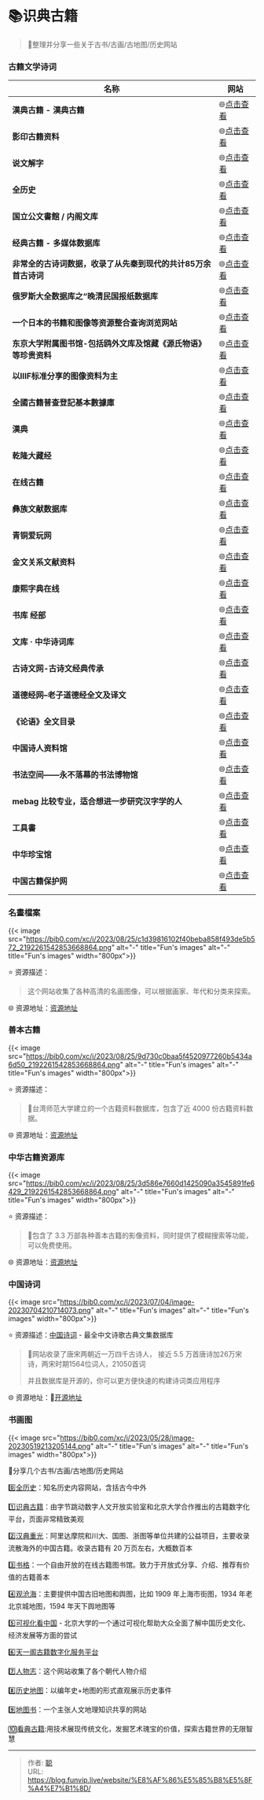 # 📚识典古籍


> 🤖整理并分享一些关于古书/古画/古地图/历史网站
>

<!--more-->

### 古籍文学诗词

| **名称**                                                     | **网站**                                                     |
| ------------------------------------------------------------ | ------------------------------------------------------------ |
| **漢典古籍 - 漢典古籍**                                      | 🌐[点击查看](https://gj.zdic.net/)                            |
| **影印古籍资料**                                             | 🌐[点击查看](https://sou-yun.cn/eBookIndex.aspx)              |
| **说文解字**                                                 | 🌐[点击查看](http://www.shuowen.org/)                         |
| **全历史**                                                   | 🌐[点击查看](https://www.allhistory.com/)                     |
| **国立公文書館 / 内阁文库**                                  | 🌐[点击查看](https://www.digital.archives.go.jp/)             |
| **经典古籍 - 多媒体数据库**                                  | 🌐[点击查看](http://39.106.82.98:8066/guji/92.html#)          |
| **非常全的古诗词数据，收录了从先秦到现代的共计85万余首古诗词** | 🌐[点击查看](https://github.com/Werneror/Poetry)              |
| **俄罗斯大全数据库之“晚清民国报纸数据库**                    | 🌐[点击查看](https://gpa.eastview.com/crl/lqrcn)              |
| **一个日本的书籍和图像等资源整合查询浏览网站**               | 🌐[点击查看](https://cultural.jp/en)                          |
| **东京大学附属图书馆-包括鸥外文库及馆藏《源氏物语》等珍贵资料** | 🌐[点击查看](https://www.lib.u-tokyo.ac.jp/ja/library/contents/collection) |
| **以IIIF标准分享的图像资料为主**                             | 🌐[点击查看](https://www.lib.u-tokyo.ac.jp/ja/library/contents/collection) |
| **全國古籍普查登記基本數據庫**                               | 🌐[点击查看](http://202.96.31.78/xlsworkbench/publish)        |
| **漢典**                                                     | 🌐[点击查看](https://www.zdic.net/)                           |
| **乾隆大藏经**                                               | 🌐[点击查看](http://www.qldzj.com/)                           |
| **在线古籍**                                                 | 🌐[点击查看](https://sou-yun.cn/index.aspx)                   |
| **彝族文献数据库**                                           | 🌐[点击查看](http://yzwx.cxlib.org.cn/index.html)             |
| **青铜爱玩网**                                               | 🌐[点击查看](http://www.ihp.sinica.edu.tw/~bronze/pv/pv.htm)  |
| **金文关系文献资料**                                         | 🌐[点击查看](https://ndweb.iis.sinica.edu.tw/ancient_characters/index.htm) |
| **康熙字典在线**                                             | 🌐[点击查看](http://tool.httpcn.com/KangXi/)                  |
| **书库 经部**                                                | 🌐[点击查看](https://cnkgraph.com/Book)                       |
| **文库 · 中华诗词库**                                        | 🌐[点击查看](http://lib.xcz.im/library)                       |
| **古诗文网-古诗文经典传承**                                  | 🌐[点击查看](https://www.gushiwen.cn/)                        |
| **道德经网–老子道德经全文及译文**                            | 🌐[点击查看](https://www.daodejing.org/)                      |
| **《论语》全文目录**                                         | 🌐[点击查看](https://lunyu.5000yan.com/mulu/)                 |
| **中国诗人资料馆**                                           | 🌐[点击查看](http://www.shiren.org/?dt_dapp=1)                |
| **书法空间——永不落幕的书法博物馆**                           | 🌐[点击查看](http://www.9610.com/)                            |
| **mebag 比较专业，适合想进一步研究汉字学的人**               | 🌐[点击查看](https://www.mebag.com/index/)                    |
| **工具書**                                                   | 🌐[点击查看](https://www.mebag.com/index/)                    |
| **中华珍宝馆**                                               | 🌐[点击查看](https://g2.ltfc.net/home)                        |
| **中国古籍保护网**                                           | 🌐[点击查看](http://www.nlc.cn/pcab/zy/zhgj_zyk/?utm_source=appinn.com) |

### 名畫檔案

{{< image src="https://bib0.com/xc/i/2023/08/25/c1d39816102f40beba858f493de5b572_2192261542853668864.png" alt="-"  title="Fun's images" alt="-"  title="Fun's images" width="800px">}}   

⭐️  资源描述：

>这个网站收集了各种高清的名画图像，可以根据画家、年代和分类来探索。 

🌐 资源地址：[资源地址](https://www.ss.net.tw/)

### 善本古籍

{{< image src="https://bib0.com/xc/i/2023/08/25/9d730c0baa5f4520977260b5434a6d50_2192261542853668864.png" alt="-"  title="Fun's images" alt="-"  title="Fun's images" width="800px">}}   

⭐️  资源描述：

>📄台湾师范大学建立的一个古籍资料数据库，包含了近 4000 份古籍资料数据。  

🌐 资源地址：[资源地址](http://da.lib.ntnu.edu.tw/rarebook/ug-201.jsp)

### 中华古籍资源库

{{< image src="https://bib0.com/xc/i/2023/08/25/3d586e7660d1425090a3545891fe6429_2192261542853668864.png" alt="-"  title="Fun's images" alt="-"  title="Fun's images" width="800px">}}   

⭐️  资源描述：

>📄包含了 3.3 万部各种善本古籍的影像资料，同时提供了模糊搜索等功能，可以免费使用。 
>

🌐 资源地址：[资源地址](http://www.nlc.cn/pcab/zy/zhgj_zyk/)

### 中国诗词

{{< image src="https://bib0.com/xc/i/2023/07/04/image-20230704210714073.png" alt="-"  title="Fun's images" alt="-"  title="Fun's images" width="800px">}}    

⭐️  资源描述：[中国诗词](https://shici.store/huajianji/) - 最全中文诗歌古典文集数据库

>📄网站收录了唐宋两朝近一万四千古诗人， 接近 5.5 万首唐诗加26万宋诗，两宋时期1564位词人，21050首词
>
>并且数据库是开源的，你可以更方便快速的构建诗词类应用程序

🌐 资源地址：🧩[开源地址](https://github.com/chinese-poetry/chinese-poetry)

### 书画图

{{< image src="https://bib0.com/xc/i/2023/05/28/image-20230519213205144.png" alt="-"  title="Fun's images" alt="-"  title="Fun's images" width="800px">}}    

📃分享几个古书/古画/古地图/历史网站

0️⃣[全历史](https://www.allhistory.com/)：知名历史内容网站，含括古今中外

1️⃣[识典古籍](https://www.shidianguji.com/)：由字节跳动数字人文开放实验室和北京大学合作推出的古籍数字化平台，页面非常精致美观

2️⃣[汉典重光](https://wenyuan.aliyun.com/home)：阿里达摩院和川大、国图、浙图等单位共建的公益项目，主要收录流散海外的中国古籍。收录古籍有 20 万页左右，大概数百本

3️⃣[书格](https://new.shuge.org/)：一个自由开放的在线古籍图书馆。致力于开放式分享、介绍、推荐有价值的古籍善本

4️⃣[观沧海](https://www.ageeye.cn/)：主要提供中国古旧地图和舆图，比如 1909 年上海市街图，1934 年老北京城地图，1594 年天下舆地图等

5️⃣[可视化看中国](https://vis.pku.edu.cn/vis4china/) - 北京大学的一个通过可视化帮助大众全面了解中国历史文化、经济发展等方面的尝试

6️⃣[天一阁古籍数字化服务平台](https://gj.tianyige.com.cn/)

7️⃣[人物志](https://renwuzhi.wiki/)：这个网站收集了各个朝代人物介绍

8️⃣[历史地图](https://history-maps.com/zh)：以编年史+地图的形式直观展示历史事件

9️⃣[地图书](https://www.ditushu.com/)：一个主张人文地理知识共享的网站

🔟[看典古籍](https://www.kandianguji.com/):用技术展现传统文化，发掘艺术瑰宝的价值，探索古籍世界的无限智慧


---

> 作者: [聪](/about)  
> URL: https://blog.funvip.live/website/%E8%AF%86%E5%85%B8%E5%8F%A4%E7%B1%8D/  

